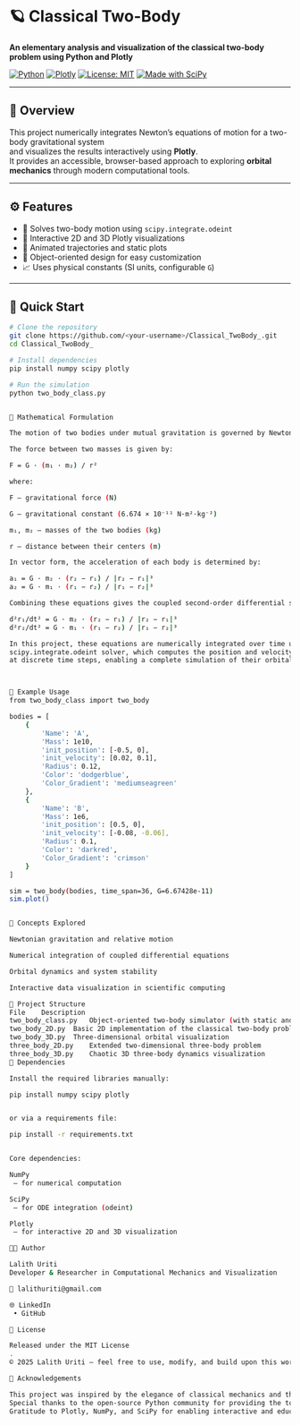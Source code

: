 # 🪐 Classical Two-Body  
**An elementary analysis and visualization of the classical two-body problem using Python and Plotly**

[![Python](https://img.shields.io/badge/Python-3.10%2B-blue.svg)](https://www.python.org/)
[![Plotly](https://img.shields.io/badge/Plotly-Graphing%20Library-orange.svg)](https://plotly.com/python/)
[![License: MIT](https://img.shields.io/badge/License-MIT-green.svg)](LICENSE)
[![Made with SciPy](https://img.shields.io/badge/Made%20with-SciPy-red.svg)](https://scipy.org/)

---

## 🧭 Overview
This project numerically integrates Newton’s equations of motion for a two-body gravitational system  
and visualizes the results interactively using **Plotly**.  
It provides an accessible, browser-based approach to exploring **orbital mechanics** through modern computational tools.

---

## ⚙️ Features
- 🧮 Solves two-body motion using `scipy.integrate.odeint`  
- 🎨 Interactive 2D and 3D Plotly visualizations  
- 🔄 Animated trajectories and static plots  
- 🧠 Object-oriented design for easy customization  
- 📈 Uses physical constants (SI units, configurable `G`)  

---

## 🚀 Quick Start

```bash
# Clone the repository
git clone https://github.com/<your-username>/Classical_TwoBody_.git
cd Classical_TwoBody_

# Install dependencies
pip install numpy scipy plotly

# Run the simulation
python two_body_class.py


📘 Mathematical Formulation

The motion of two bodies under mutual gravitation is governed by Newton’s Law of Universal Gravitation.

The force between two masses is given by:

F = G · (m₁ · m₂) / r²

where:

F — gravitational force (N)

G — gravitational constant (6.674 × 10⁻¹¹ N·m²·kg⁻²)

m₁, m₂ — masses of the two bodies (kg)

r — distance between their centers (m)

In vector form, the acceleration of each body is determined by:

a₁ = G · m₂ · (r₂ − r₁) / |r₂ − r₁|³
a₂ = G · m₁ · (r₁ − r₂) / |r₁ − r₂|³

Combining these equations gives the coupled second-order differential system:

d²r₁/dt² = G · m₂ · (r₂ − r₁) / |r₂ − r₁|³
d²r₂/dt² = G · m₁ · (r₁ − r₂) / |r₁ − r₂|³

In this project, these equations are numerically integrated over time using the
scipy.integrate.odeint solver, which computes the position and velocity of each body
at discrete time steps, enabling a complete simulation of their orbital evolution.



🧩 Example Usage
from two_body_class import two_body

bodies = [
    {
        'Name': 'A',
        'Mass': 1e10,
        'init_position': [-0.5, 0],
        'init_velocity': [0.02, 0.1],
        'Radius': 0.12,
        'Color': 'dodgerblue',
        'Color_Gradient': 'mediumseagreen'
    },
    {
        'Name': 'B',
        'Mass': 1e6,
        'init_position': [0.5, 0],
        'init_velocity': [-0.08, -0.06],
        'Radius': 0.1,
        'Color': 'darkred',
        'Color_Gradient': 'crimson'
    }
]

sim = two_body(bodies, time_span=36, G=6.67428e-11)
sim.plot()


🧠 Concepts Explored

Newtonian gravitation and relative motion

Numerical integration of coupled differential equations

Orbital dynamics and system stability

Interactive data visualization in scientific computing

📂 Project Structure
File	Description
two_body_class.py	Object-oriented two-body simulator (with static and animated Plotly visualization)
two_body_2D.py	Basic 2D implementation of the classical two-body problem
two_body_3D.py	Three-dimensional orbital visualization
three_body_2D.py	Extended two-dimensional three-body problem
three_body_3D.py	Chaotic 3D three-body dynamics visualization
🧰 Dependencies

Install the required libraries manually:

pip install numpy scipy plotly


or via a requirements file:

pip install -r requirements.txt


Core dependencies:

NumPy
 — for numerical computation

SciPy
 — for ODE integration (odeint)

Plotly
 — for interactive 2D and 3D visualization

🧑‍💻 Author

Lalith Uriti
Developer & Researcher in Computational Mechanics and Visualization

📧 lalithuriti@gmail.com

🌐 LinkedIn
 • GitHub

📜 License

Released under the MIT License
.
© 2025 Lalith Uriti — feel free to use, modify, and build upon this work.

🌌 Acknowledgements

This project was inspired by the elegance of classical mechanics and the goal of making orbital motion more accessible through visualization.
Special thanks to the open-source Python community for providing the tools that made this project possible.
Gratitude to Plotly, NumPy, and SciPy for enabling interactive and educational scientific computing experiences.